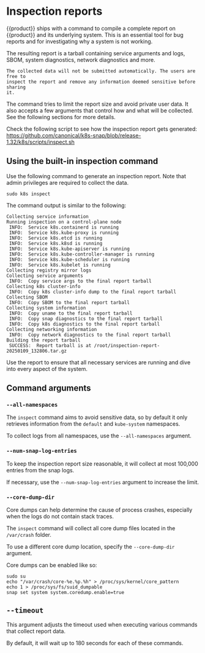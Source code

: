 # Inspection reports

{{product}} ships with a command to compile a complete report on {{product}} and
its underlying system. This is an essential tool for bug reports and for
investigating why a system is not working.

The resulting report is a tarball containing service arguments and logs, SBOM,
system diagnostics, network diagnostics and more.

```{important}
The collected data will not be submitted automatically. The users are free to
inspect the report and remove any information deemed sensitive before sharing
it.
```

The command tries to limit the report size and avoid private user data. It
also accepts a few arguments that control how and what will be collected.
See the following sections for more details.

Check the following script to see how the inspection report gets generated:
https://github.com/canonical/k8s-snap/blob/release-1.32/k8s/scripts/inspect.sh

## Using the built-in inspection command

Use the following command to generate an inspection report. Note that admin
privileges are required to collect the data.

```
sudo k8s inspect
```

The command output is similar to the following:

```
Collecting service information
Running inspection on a control-plane node
 INFO:  Service k8s.containerd is running
 INFO:  Service k8s.kube-proxy is running
 INFO:  Service k8s.etcd is running
 INFO:  Service k8s.k8sd is running
 INFO:  Service k8s.kube-apiserver is running
 INFO:  Service k8s.kube-controller-manager is running
 INFO:  Service k8s.kube-scheduler is running
 INFO:  Service k8s.kubelet is running
Collecting registry mirror logs
Collecting service arguments
 INFO:  Copy service args to the final report tarball
Collecting k8s cluster-info
 INFO:  Copy k8s cluster-info dump to the final report tarball
Collecting SBOM
 INFO:  Copy SBOM to the final report tarball
Collecting system information
 INFO:  Copy uname to the final report tarball
 INFO:  Copy snap diagnostics to the final report tarball
 INFO:  Copy k8s diagnostics to the final report tarball
Collecting networking information
 INFO:  Copy network diagnostics to the final report tarball
Building the report tarball
 SUCCESS:  Report tarball is at /root/inspection-report-20250109_132806.tar.gz
```

Use the report to ensure that all necessary services are running and dive into
every aspect of the system.

## Command arguments

### ``--all-namespaces``

The ``inspect`` command aims to avoid sensitive data, so by default it only
retrieves information from the ``default`` and  ``kube-system`` namespaces.

To collect logs from all namespaces, use the ``--all-namespaces`` argument.

### ``--num-snap-log-entries``

To keep the inspection report size reasonable, it will collect at most
100,000 entries from the snap logs.

If necessary, use the ``--num-snap-log-entries`` argument to increase the limit.

### ``--core-dump-dir``

Core dumps can help determine the cause of process crashes, especially when
the logs do not contain stack traces.

The ``inspect`` command will collect all core dump files located in the
``/var/crash`` folder.

To use a different core dump location, specify the ``--core-dump-dir``
argument.

Core dumps can be enabled like so:

```
sudo su
echo "/var/crash/core-%e.%p.%h" > /proc/sys/kernel/core_pattern
echo 1 > /proc/sys/fs/suid_dumpable
snap set system system.coredump.enable=true
```

## ``--timeout``

This argument adjusts the timeout used when executing various commands that
collect report data.

By default, it will wait up to 180 seconds for each of these commands.
